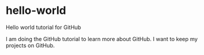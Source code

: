 # hello-world
Hello world tutorial for GitHub

I am doing the GitHub tutorial to learn more about GitHub. I want to keep my projects on GitHub.
